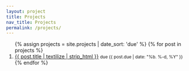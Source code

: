 ```yaml
---
layout: project
title: Projects
nav_title: Projects
permalink: /projects/
---
```


<ol>
{% assign projects = site.projects | date_sort: 'due' %}
{% for post in projects %}
	<li>
		<a href="{{ site.baseurl }}{{ post.url }}">{{ post.title | textilize | strip_html }}</a>
		<small>due {{ post.due | date: "%b. %-d, %Y" }}</small>
	</li>
{% endfor %}
</ol>
